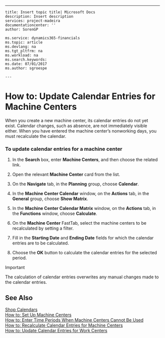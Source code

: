 ---
    title: Insert topic title| Microsoft Docs
    description: Insert description
    services: project-madeira
    documentationcenter: ''
    author: SorenGP

    ms.service: dynamics365-financials
    ms.topic: article
    ms.devlang: na
    ms.tgt_pltfrm: na
    ms.workload: na
    ms.search.keywords:
    ms.date: 07/01/2017
    ms.author: sgroespe

    ---
# How to: Update Calendar Entries for Machine Centers
When you create a new machine center, its calendar entries do not yet exist. Calendar changes, such as absence, are not immediately visible either. When you have entered the machine center’s nonworking days, you must recalculate the calendar.  
  
### To update calendar entries for a machine center  
  
1.  In the **Search** box, enter **Machine Centers**, and then choose the related link.  
  
2.  Open the relevant **Machine Center** card from the list.  
  
3.  On the  **Navigate** tab, in the **Planning** group, choose **Calendar**.  
  
4.  In the **Machine Center Calendar** window, on the **Actions** tab, in the **General** group, choose **Show Matrix**.  
  
5.  In the **Machine Center Calendar Matrix** window, on the **Actions** tab, in the **Functions** window, choose **Calculate**.  
  
6.  On the **Machine Center** FastTab, select the machine centers to be recalculated by setting a filter.  
  
7.  Fill in the **Starting Date** and **Ending Date** fields for which the calendar entries are to be calculated.  
  
8.  Choose the **OK** button to calculate the calendar entries for the selected period.  
  
> [!IMPORTANT]  
>  The calculation of calendar entries overwrites any manual changes made to the calendar entries.  
  
## See Also  
 [Shop Calendars](../FullExperience/shop-calendars.md)   
 [How to: Set Up Machine Centers](../FullExperience/how-to-set-up-machine-centers.md)   
 [How to: Enter Time Periods When Machine Centers Cannot Be Used](../FullExperience/how-to-enter-time-periods-when-machine-centers-cannot-be-used.md)   
 [How to: Recalculate Calendar Entries for Machine Centers](../FullExperience/how-to-recalculate-calendar-entries-for-machine-centers.md)   
 [How to: Update Calendar Entries for Work Centers](../FullExperience/how-to-update-calendar-entries-for-work-centers.md)